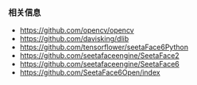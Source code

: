 <!--
 * @Author: 程英明
 * @Date: 2022-07-12 11:18:06
 * @LastEditTime: 2022-07-12 11:21:59
 * @LastEditors: 程英明
 * @Description: 
 * @FilePath: \doc-man\docs\other\face\index.md
 * QQ:504875043@qq.com
-->
### 相关信息
- https://github.com/opencv/opencv
- https://github.com/davisking/dlib
- https://github.com/tensorflower/seetaFace6Python
- https://github.com/seetafaceengine/SeetaFace2
- https://github.com/seetafaceengine/SeetaFace6
- https://github.com/SeetaFace6Open/index